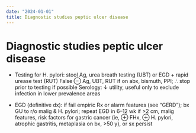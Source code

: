 ```yaml
---
date: "2024-01-01"
title: Diagnostic studies peptic ulcer disease 
---
```


# Diagnostic studies peptic ulcer disease 

* Testing for H. pylori: stool Ag, urea breath testing (UBT) or EGD + rapid urease test (RUT) False ⊖ Ag, UBT, RUT if on abx, bismuth, PPI; ∴ stop prior to testing if possible Serology: ↓ utility, useful only to exclude infection in lower prevalence areas

* EGD (definitive dx): if fail empiric Rx or alarm features (see “GERD”); bx GU to r/o malig & H. pylori; repeat EGD in 6–12 wk if >2 cm, malig features, risk factors for gastric cancer (ie, ⊕ FHx, ⊕ H. pylori, atrophic gastritis, metaplasia on bx, >50 y), or sx persist
